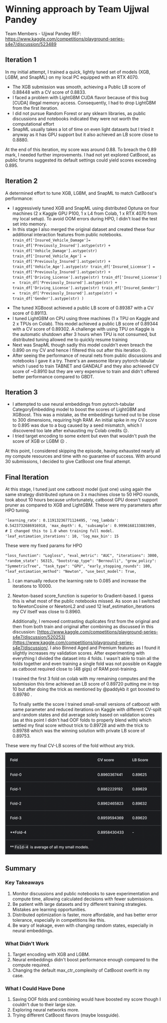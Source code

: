 # Winning approach by Team Ujjwal Pandey

Team Members - Ujjwal Pandey
REF: https://www.kaggle.com/competitions/playground-series-s4e7/discussion/523489

## Iteration 1

In my initial attempt, I trained a quick, lightly tuned set of models (XGB, LGBM, and SnapML) on my local PC equipped with an RTX 4070.

- The XGB submission was smooth, achieving a Public LB score of 0.88448 with a CV score of 0.8833.
- I faced a problem with LightGBM CUDA flavor because of this bug [CUDA] illegal memory access. Consequently, I had to drop LightGBM from the first iteration.
- I did not pursue Random Forest or any sklearn libraries, as public discussions and notebooks indicated they were not worth the computational effort
- SnapML usually takes a lot of time on even light datasets but I tried it anyway as it has GPU support but it also achieved an LB score close to 0.8880.

At the end of this iteration, my score was around 0.88. To breach the 0.89 mark, I needed further improvements. I had not yet explored CatBoost, as public forums suggested its default settings could yield scores exceeding 0.895.

## Iteration 2

A determined effort to tune XGB, LGBM, and SnapML to match CatBoost's performance:

- I aggressively tuned XGB and SnapML using distributed Optuna on four machines (2 x Kaggle GPU P100, 1 x L4 from Colab, 1 x RTX 4070 from my local setup). To avoid OOM errors during HPO, I didn't load the test set into memory.
- In this stage I also merged the original dataset and created these four additional interaction features from public notebooks.
  `train_df['Insured_Vehicle_Damage']=  train_df['Previously_Insured'].astype(str) +  train_df['Vehicle_Damage'].astype(str)
train_df['Insured_Vehicle_Age'] =  train_df['Previously_Insured'].astype(str) +  train_df['Vehicle_Age'].astype(str
train_df['Insured_License'] =  train_df['Previously_Insured'].astype(str) +  train_df['Driving_License'].astype(str)
train_df['Insured_License'] =  train_df['Previously_Insured'].astype(str) +  train_df['Driving_License'].astype(str)
train_df['Insured_Gender'] =  train_df['Previously_Insured'].astype(str) +  train_df['Gender'].astype(str)
)`

* The tuned XGBoost achieved a public LB score of 0.89387 with a CV score of 0.89113.
* I tuned LightGBM on CPU using three machines (1 x TPU on Kaggle and 2 x TPUs on Colab). This model achieved a public LB score of 0.89344 with a CV score of 0.89302. A challenge with using TPU on Kaggle is the automatic shutdown after 3 hours when TPU is not consumed, but distributed tuning allowed me to quickly resume training
* Next was SnapML though sadly this model couldn't even breach the 0.890 on my CV and hence I filtered this out after this iteration ☹️.
* After seeing the performance of neural nets from public discussions and notebooks I gave it a try. There's an awesome library pytorch-tabular which I used to train TABNET and GANDALF and they also achieved CV score of ~0.8910 but they are very expensive to train and didn't offered better performance compared to GBDT.

## Iteration 3

- I attempted to use neural embeddings from pytorch-tabular CategoryEmbedding model to boost the scores of LightGBM and XGBoost. This was a mistake, as the embeddings turned out to be close to 300 dimensions, requiring high RAM. An initial spike in my CV score to 0.895 was due to a bug caused by a seed mismatch, which I discovered too late after exhausting my Colab credits ☹️.
- I tried target encoding to some extent but even that wouldn't push the score of XGB or LGBM ☹️ .

At this point, I considered skipping the episode, having exhausted nearly all my compute resources and time with no guarantee of success. With around 30 submissions, I decided to give CatBoost one final attempt.

## Final Iteration

At this stage, I tuned just one catboost model (just one) using again the same strategy distributed optuna on 3 x machines close to 50 HPO rounds, took about 10 hours because unfortunately, catboost GPU doesn't support pruner as compared to XGB and LightGBM. These were my parameters after HPO tuning.

`'learning_rate': 0.11913236771124495,
'reg_lambda': 0.5423732686916918,
'max_depth': 6,
'subsample': 0.9996168133883909,  # I changed this to 1.0 when training full model.
'leaf_estimation_iterations': 10,
'log_max_bin': 15`

These were my fixed params for HPO

`"loss_function": "Logloss",
"eval_metric": "AUC",
"iterations": 3000,
"random_state": 56315,
"bootstrap_type": "Bernoulli",
"grow_policy": "SymmetricTree",
"task_type": "GPU",
"early_stopping_rounds": 100,
"leaf_estimation_method": "Newton",
"use_best_model": True,`

1. I can manually reduce the learning rate to 0.085 and increase the iterations to 10000.

2. Newton-based score_function is superior to Gradient-based. I guess this is what most of the public notebooks missed. As soon as I switched to NewtonCosine or NewtonL2 and used 12 leaf_estimation_iterations my CV itself was close to 0.8960.

   Additionally, I removed contrasting duplicates first from the original and then from both train and original after combining as discussed in this discussion: [https://www.kaggle.com/competitions/playground-series-s4e7/discussion/520253](https://www.kaggle.com/competitions/playground-series-s4e7/discussion/. I also Binned Aged and Premium features as I found it slightly increases my validation scores.
   After experimenting with everything I divided the dataset into 4 folds. I wasn't able to train all the folds together and even training a single fold was not possible on Kaggle as catboost required close to (48 gigs) of RAM post-training.

   I trained the first 3 fold on colab with my remaining computes and the submission this time achieved an LB score of 0.89720 putting me in top 10 but after doing the trick as mentioned by @paddykb it got boosted to 0.89780 .

   To finally settle the score I trained small-small versions of catboost with same parameter and reduced iterations on Kaggle with different CV-spilt and random states and did average solely based on validation scores (as at this point I didn't had OOF folds to properly blend with) which settled my final score without trick to 0.89728 and with the trick to 0.89788 which was the winning solution with private LB score of 0.89753.

These were my final CV-LB scores of the fold without any trick.

![alt text](image-2.png)

## Summary

### Key Takeaways

1. Monitor discussions and public notebooks to save experimentation and compute time, allowing calculated decisions with fewer submissions.
2. Be patient with large datasets and try different training strategies. Mistakes are learning opportunities.
3. Distributed optimization is faster, more affordable, and has better error tolerance, especially in competitions like this.
4. Be wary of leakage, even with changing random states, especially in neural embeddings.

### What Didn’t Work

1. Target encoding with XGB and LGBM.
2. Neural embeddings didn't boost performance enough compared to the compute required.
3. Changing the default max_ctr_complexity of CatBoost overfit in my case.

### What I Could Have Done

1. Saving OOF folds and combining would have boosted my score though I couldn't due to their large size.
2. Exploring neural networks more.
3. Trying different CatBoost flavors (maybe lossguide).
